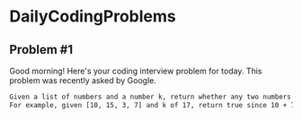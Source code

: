 # DailyCodingProblems
## Problem #1
Good morning! Here's your coding interview problem for today.
This problem was recently asked by Google.
```bash
Given a list of numbers and a number k, return whether any two numbers from the list add up to k.
For example, given [10, 15, 3, 7] and k of 17, return true since 10 + 7 is 17.
